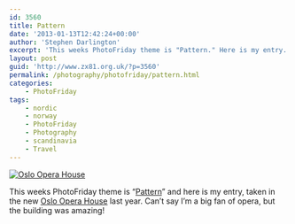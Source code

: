 ```yaml
---
id: 3560
title: Pattern
date: '2013-01-13T12:42:24+00:00'
author: 'Stephen Darlington'
excerpt: 'This weeks PhotoFriday theme is "Pattern." Here is my entry.'
layout: post
guid: 'http://www.zx81.org.uk/?p=3560'
permalink: /photography/photofriday/pattern.html
categories:
    - PhotoFriday
tags:
    - nordic
    - norway
    - PhotoFriday
    - Photography
    - scandinavia
    - Travel
---
```


[![Oslo Opera House](https://i0.wp.com/farm9.staticflickr.com/8294/7574199000_24a89544c6.jpg?resize=500%2C333)](http://www.flickr.com/photos/stephendarlington/7574199000/ "Oslo Opera House by stephendarlington, on Flickr")

This weeks PhotoFriday theme is “[Pattern](http://www.photofriday.com/archives/challenge/001254.php)” and here is my entry, taken in the new [Oslo Opera House](http://www.zx81.org.uk/travel/oslo.html "Oslo") last year. Can’t say I’m a big fan of opera, but the building was amazing!